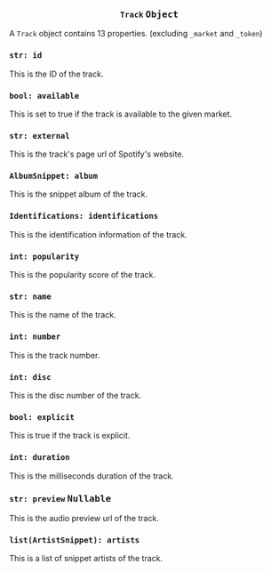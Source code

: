<h3 align="center"><code>Track</code> <kbd>Object</kbd></h3>

A `Track` object contains 13 properties. (excluding `_market` and `_token`)

### `str: id`
This is the ID of the track.

### `bool: available`
This is set to true if the track is available to the given market.

### `str: external`
This is the track's page url of Spotify's website.

### `AlbumSnippet: album`
This is the snippet album of the track.

### `Identifications: identifications`
This is the identification information of the track.

### `int: popularity`
This is the popularity score of the track.

### `str: name`
This is the name of the track.

### `int: number`
This is the track number.

### `int: disc`
This is the disc number of the track.

### `bool: explicit`
This is true if the track is explicit.

### `int: duration`
This is the milliseconds duration of the track.

### `str: preview` <kbd>Nullable</kbd>
This is the audio preview url of the track.

### `list(ArtistSnippet): artists`
This is a list of snippet artists of the track.
